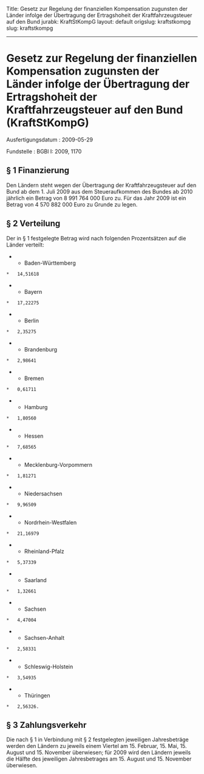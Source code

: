 Title: Gesetz zur Regelung der finanziellen Kompensation zugunsten der Länder infolge
  der Übertragung der Ertragshoheit der Kraftfahrzeugsteuer auf den Bund
jurabk: KraftStKompG
layout: default
origslug: kraftstkompg
slug: kraftstkompg

---

# Gesetz zur Regelung der finanziellen Kompensation zugunsten der Länder infolge der Übertragung der Ertragshoheit der Kraftfahrzeugsteuer auf den Bund (KraftStKompG)

Ausfertigungsdatum
:   2009-05-29

Fundstelle
:   BGBl I: 2009, 1170


## § 1 Finanzierung

Den Ländern steht wegen der Übertragung der Kraftfahrzeugsteuer auf
den Bund ab dem 1. Juli 2009 aus dem Steueraufkommen des Bundes ab
2010 jährlich ein Betrag von 8 991 764 000 Euro zu. Für das Jahr 2009
ist ein Betrag von 4 570 882 000 Euro zu Grunde zu legen.


## § 2 Verteilung

Der in § 1 festgelegte Betrag wird nach folgenden Prozentsätzen auf
die Länder verteilt:

*    *   Baden-Württemberg

    *   14,51618


*    *   Bayern

    *   17,22275


*    *   Berlin

    *   2,35275


*    *   Brandenburg

    *   2,98641


*    *   Bremen

    *   0,61711


*    *   Hamburg

    *   1,80560


*    *   Hessen

    *   7,68565


*    *   Mecklenburg-Vorpommern

    *   1,81271


*    *   Niedersachsen

    *   9,96509


*    *   Nordrhein-Westfalen

    *   21,16979


*    *   Rheinland-Pfalz

    *   5,37339


*    *   Saarland

    *   1,32661


*    *   Sachsen

    *   4,47004


*    *   Sachsen-Anhalt

    *   2,58331


*    *   Schleswig-Holstein

    *   3,54935


*    *   Thüringen

    *   2,56326.





## § 3 Zahlungsverkehr

Die nach § 1 in Verbindung mit § 2 festgelegten jeweiligen
Jahresbeträge werden den Ländern zu jeweils einem Viertel am 15.
Februar, 15. Mai, 15. August und 15. November überwiesen; für 2009
wird den Ländern jeweils die Hälfte des jeweiligen Jahresbetrages am
15\. August und 15. November überwiesen.


